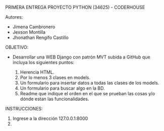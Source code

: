PRIMERA ENTREGA PROYECTO PYTHON (34625) - CODERHOUSE

Autores:
- Jimena Cambronero
- Jexson Montilla
- Jhonathan Rengifo Castillo

OBJETIVO:
- Desarrollar una WEB Django con patrón MVT subida a GitHub que incluya los siguientes puntos:

    1. Herencia HTML.
    2. Por lo menos 3 clases en models.
    3. Un formulario para insertar datos a todas las clases de los models.
    4. Un formulario para buscar algo en la BD.
    5. Readme que indique el orden en el que se prueban las cosas y/o dónde estan las funcionalidades.

INSTRUCCIONES:

1. Ingrese a la dirección 127.0.0.1:8000
2.